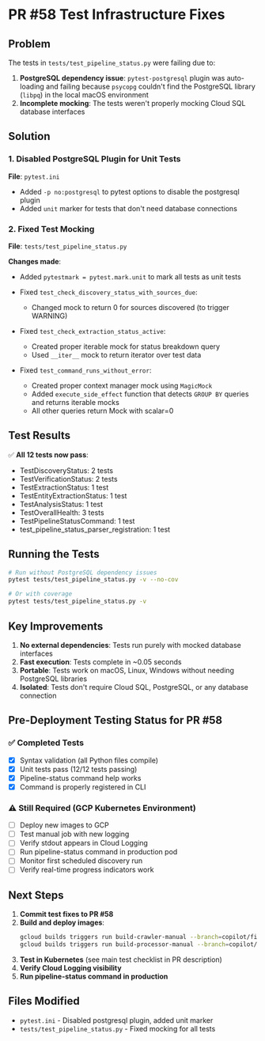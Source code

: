 # PR #58 Test Infrastructure Fixes

## Problem
The tests in `tests/test_pipeline_status.py` were failing due to:
1. **PostgreSQL dependency issue**: `pytest-postgresql` plugin was auto-loading and failing because `psycopg` couldn't find the PostgreSQL library (`libpq`) in the local macOS environment
2. **Incomplete mocking**: The tests weren't properly mocking Cloud SQL database interfaces

## Solution

### 1. Disabled PostgreSQL Plugin for Unit Tests
**File**: `pytest.ini`
- Added `-p no:postgresql` to pytest options to disable the postgresql plugin
- Added `unit` marker for tests that don't need database connections

### 2. Fixed Test Mocking
**File**: `tests/test_pipeline_status.py`

**Changes made**:
- Added `pytestmark = pytest.mark.unit` to mark all tests as unit tests
- Fixed `test_check_discovery_status_with_sources_due`:
  - Changed mock to return 0 for sources discovered (to trigger WARNING)
  
- Fixed `test_check_extraction_status_active`:
  - Created proper iterable mock for status breakdown query
  - Used `__iter__` mock to return iterator over test data
  
- Fixed `test_command_runs_without_error`:
  - Created proper context manager mock using `MagicMock`
  - Added `execute_side_effect` function that detects `GROUP BY` queries and returns iterable mocks
  - All other queries return Mock with scalar=0

## Test Results

✅ **All 12 tests now pass**:
- TestDiscoveryStatus: 2 tests
- TestVerificationStatus: 2 tests
- TestExtractionStatus: 1 test
- TestEntityExtractionStatus: 1 test
- TestAnalysisStatus: 1 test
- TestOverallHealth: 3 tests
- TestPipelineStatusCommand: 1 test
- test_pipeline_status_parser_registration: 1 test

## Running the Tests

```bash
# Run without PostgreSQL dependency issues
pytest tests/test_pipeline_status.py -v --no-cov

# Or with coverage
pytest tests/test_pipeline_status.py -v
```

## Key Improvements

1. **No external dependencies**: Tests run purely with mocked database interfaces
2. **Fast execution**: Tests complete in ~0.05 seconds
3. **Portable**: Tests work on macOS, Linux, Windows without needing PostgreSQL libraries
4. **Isolated**: Tests don't require Cloud SQL, PostgreSQL, or any database connection

## Pre-Deployment Testing Status for PR #58

### ✅ Completed Tests
- [x] Syntax validation (all Python files compile)
- [x] Unit tests pass (12/12 tests passing)
- [x] Pipeline-status command help works
- [x] Command is properly registered in CLI

### ⚠️ Still Required (GCP Kubernetes Environment)
- [ ] Deploy new images to GCP
- [ ] Test manual job with new logging
- [ ] Verify stdout appears in Cloud Logging
- [ ] Run pipeline-status command in production pod
- [ ] Monitor first scheduled discovery run
- [ ] Verify real-time progress indicators work

## Next Steps

1. **Commit test fixes to PR #58**
2. **Build and deploy images**:
   ```bash
   gcloud builds triggers run build-crawler-manual --branch=copilot/fix-crawler-cronjob-image-tag
   gcloud builds triggers run build-processor-manual --branch=copilot/fix-crawler-cronjob-image-tag
   ```
3. **Test in Kubernetes** (see main test checklist in PR description)
4. **Verify Cloud Logging visibility**
5. **Run pipeline-status command in production**

## Files Modified
- `pytest.ini` - Disabled postgresql plugin, added unit marker
- `tests/test_pipeline_status.py` - Fixed mocking for all tests
